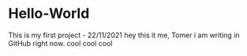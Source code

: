 # Hello-World
This is my first project - 22/11/2021
hey this it me, Tomer
i am writing in GitHub right now. cool cool cool
